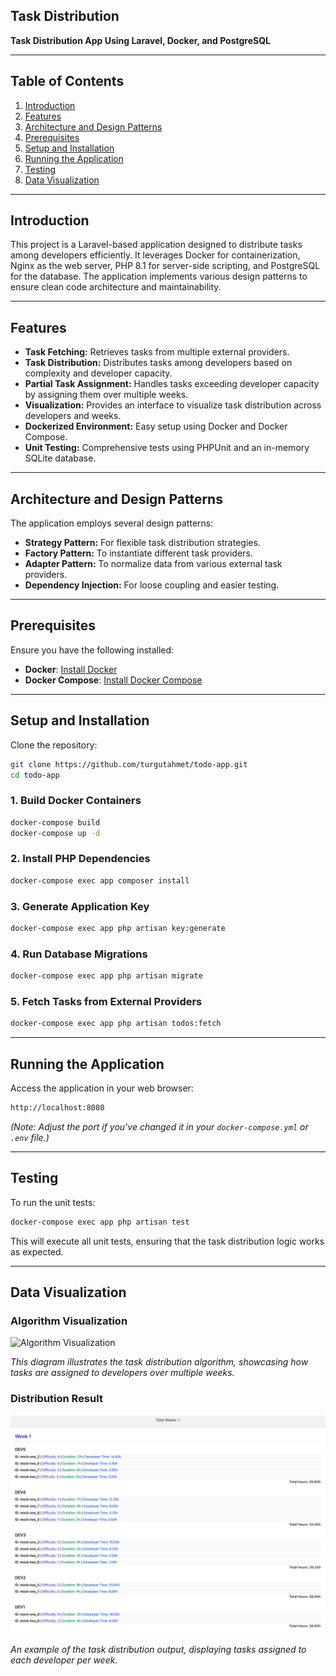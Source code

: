 
## **Task Distribution**

**Task Distribution App Using Laravel, Docker, and PostgreSQL**

---

## **Table of Contents**

1. [Introduction](#introduction)
2. [Features](#features)
3. [Architecture and Design Patterns](#architecture-and-design-patterns)
4. [Prerequisites](#prerequisites)
5. [Setup and Installation](#setup-and-installation)
6. [Running the Application](#running-the-application)
7. [Testing](#testing)
8. [Data Visualization](#data-visualization)
---

## **Introduction**

This project is a Laravel-based application designed to distribute tasks among developers efficiently. It leverages Docker for containerization, Nginx as the web server, PHP 8.1 for server-side scripting, and PostgreSQL for the database. The application implements various design patterns to ensure clean code architecture and maintainability.

---

## **Features**

- **Task Fetching:** Retrieves tasks from multiple external providers.
- **Task Distribution:** Distributes tasks among developers based on complexity and developer capacity.
- **Partial Task Assignment:** Handles tasks exceeding developer capacity by assigning them over multiple weeks.
- **Visualization:** Provides an interface to visualize task distribution across developers and weeks.
- **Dockerized Environment:** Easy setup using Docker and Docker Compose.
- **Unit Testing:** Comprehensive tests using PHPUnit and an in-memory SQLite database.

---

## **Architecture and Design Patterns**

The application employs several design patterns:

- **Strategy Pattern:** For flexible task distribution strategies.
- **Factory Pattern:** To instantiate different task providers.
- **Adapter Pattern:** To normalize data from various external task providers.
- **Dependency Injection:** For loose coupling and easier testing.

---

## **Prerequisites**

Ensure you have the following installed:

- **Docker**: [Install Docker](https://docs.docker.com/get-docker/)
- **Docker Compose**: [Install Docker Compose](https://docs.docker.com/compose/install/)

---

## **Setup and Installation**

Clone the repository:

```bash
git clone https://github.com/turgutahmet/todo-app.git
cd todo-app
```

### **1. Build Docker Containers**

```bash
docker-compose build
docker-compose up -d
```

### **2. Install PHP Dependencies**

```bash
docker-compose exec app composer install
```

### **3. Generate Application Key**

```bash
docker-compose exec app php artisan key:generate
```

### **4. Run Database Migrations**

```bash
docker-compose exec app php artisan migrate
```

### **5. Fetch Tasks from External Providers**

```bash
docker-compose exec app php artisan todos:fetch
```

---

## **Running the Application**

Access the application in your web browser:

```bash
http://localhost:8080
```

*(Note: Adjust the port if you've changed it in your `docker-compose.yml` or `.env` file.)*

---

## **Testing**

To run the unit tests:

```bash
docker-compose exec app php artisan test
```

This will execute all unit tests, ensuring that the task distribution logic works as expected.

---

## **Data Visualization**

### **Algorithm Visualization**

![Algorithm Visualization](algorithm_readme.png)

*This diagram illustrates the task distribution algorithm, showcasing how tasks are assigned to developers over multiple weeks.*

### **Distribution Result**

![Distribution Result](distribution.png)

*An example of the task distribution output, displaying tasks assigned to each developer per week.*
